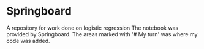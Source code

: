 # Springboard
A repository for work done on logistic regression
The notebook was provided by Springboard.  The areas marked with '# My turn' was where my code was added.
